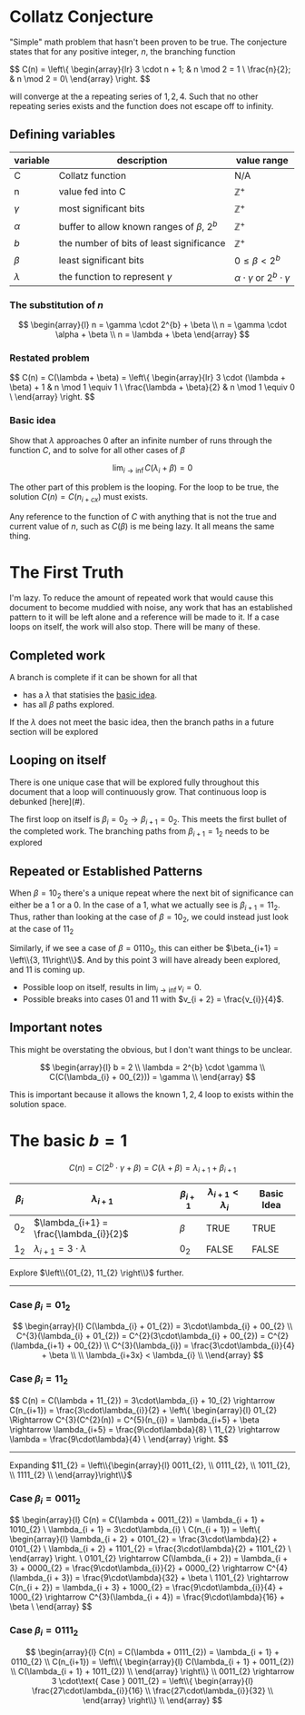 <!-- TODO @dfisheritp update all formula's to follow defined variables -->
<!-- TODO @dfisheritp remove repetitive references to $n$ -->
# Collatz Conjecture

"Simple" math problem that hasn't been proven to be true. The conjecture states that for any positive integer, $n$, the branching function 

$$
C(n) = 
	\left\\{ 
		\begin{array}{lr}
			3 \cdot n + 1; & n \mod 2 = 1 \\
			\frac{n}{2}; & n \mod 2 = 0\\ 
		\end{array}
	\right\.
$$

will converge at the a repeating series of $1, 2, 4$. Such that no other repeating series exists and the function does not escape off to infinity.

## Defining variables

| variable | description | value range |
| -------- | ----------- | ----------- |
| C | Collatz function | N/A |
| n | value fed into C | $\mathbb{Z}^{+}$ |
| $\gamma$ | most significant bits | $\mathbb{Z}^{+}$ |
| $\alpha$ | buffer to allow known ranges of $\beta \text{, } 2^{b}$ | $\mathbb{Z}^{+}$ |
| $b$ | the number of bits of least significance | $\mathbb{Z}^{+}$ |
| $\beta$ | least significant bits | $0 \leq \beta < 2^{b}$ |
| $\lambda$ | the function to represent $\gamma$ | $\alpha \cdot \gamma \text{ or } 2^{b} \cdot \gamma$ |

### The substitution of $n$

$$
\begin{array}{l}
	n = \gamma \cdot 2^{b} + \beta \\
	n = \gamma \cdot \alpha + \beta \\
	n = \lambda + \beta
\end{array}
$$

### Restated problem

$$
C(n) = C(\lambda + \beta) = 
	\left\\{
		\begin{array}{lr}
			3 \cdot (\lambda + \beta) + 1 & n \mod 1 \equiv 1 \\
			\frac{\lambda + \beta}{2} & n \mod 1 \equiv 0 \\
		\end{array}
	\right\.
$$

### Basic idea

Show that $\lambda$ 
approaches 0 after an infinite number of runs through the function $C$, 
and to solve for all other cases of $\beta$

$$\lim_{i\rightarrow\inf}{C(\lambda_{i} + \beta)} = 0$$

<!-- TODO dfisheritp show loop condition goals -->

The other part of this problem is the looping. For the loop to be true, the solution $C(n) = C(n_{i+cx})$ must exists.

Any reference to the function of $C$ 
with anything that is not the true and current value of $n$,
such as $C(\beta)$ is me being lazy. It all means the same thing.


# The First Truth

I'm lazy.
To reduce the amount of repeated work that would cause this document to become muddied with noise,
any work that has an established pattern to it will be left alone and a reference will be made to it.
If a case loops on itself, the work will also stop. There will be many of these.

## Completed work

A branch is complete if it can be shown for all that 
- has a $\lambda$ that statisies the [basic idea](#basic-idea).
- has all $\beta$ paths explored.

If the $\lambda$ does not meet the basic idea,
then the branch paths in a future section will be explored

## Looping on itself

There is one unique case that will be explored fully throughout this document that a loop will continuously grow.
That continuous loop is debunked [here](#<!-- TODO dfisher add #header-name-here -->). 

The first loop on itself is $\beta_{i} = 0_{2} \rightarrow \beta_{i+1} = 0_{2}$.
This meets the first bullet of the completed work. The branching paths from $\beta_{i+1} = 1_{2}$ needs to be explored

## Repeated or Established Patterns

When $\beta = 10_{2}$ there's a unique repeat where the next bit of significance can either be a 1 or a 0.
In the case of a 1, what we actually see is $\beta_{i+1} = 11_{2}$.
Thus, rather than looking at the case of $\beta = 10_{2}$, 
we could instead just look at the case of $11_{2}$

Similarly, if we see a case of $\beta = 0110_{2}$, this can either be 
$\beta_{i+1} = \left\\{3, 11\right\\}$. And by this point 3 will have already been explored, and 11 is coming up.

- Possible loop on itself, results in $\lim_{i\rightarrow\inf}v_i=0$.
- Possible breaks into cases $01$ and $11$ with $v_{i + 2} = \frac{v_{i}}{4}$.

## Important notes

This might be overstating the obvious, but I don't want things to be unclear.

$$
\begin{array}{l}
	b = 2 \\
	\lambda = 2^{b} \cdot \gamma \\
	C(C(\lambda_{i} + 00_{2})) = \gamma \\
\end{array}
$$

This is important because it allows the known $1, 2, 4$ loop to exists within the solution space.

# The basic $b = 1$

$$C(n) = C(2^{b} \cdot \gamma + \beta) = C(\lambda + \beta) = \lambda_{i+1} + \beta_{i+1}$$

| $\beta_{i}$ | $\lambda_{i+1}$ | $\beta_{i+1}$ | $\lambda_{i+1} < \lambda_{i}$ | Basic Idea |
| ----------- | --------------- | -------------- | ---------------------------- | ---------- |
| $0_{2}$ | $\lambda_{i+1} = \frac{\lambda_{i}}{2}$ | $\beta$ | TRUE | TRUE |
| $1_{2}$ | $\lambda_{i+1} = 3\cdot\lambda$ | $0_{2}$ | FALSE | FALSE |

Explore $\left\\{01_{2}, 11_{2} \right\\}$ further.

----

### Case $\beta_{i} = 01_{2}$

$$
\begin{array}{l}
	C(\lambda_{i} + 01_{2}) = 3\cdot\lambda_{i} + 00_{2} \\
	C^{3}(\lambda_{i} + 01_{2}) = C^{2}(3\cdot\lambda_{i} + 00_{2}) = C^{2}(\lambda_{i+1} + 00_{2}) \\
	C^{3}(\lambda_{i}) = \frac{3\cdot\lambda_{i}}{4} + \beta \\
	\\
	\lambda_{i+3x} < \lambda_{i} \\
\\end{array}
$$

### Case $\beta_{i} = 11_2$

$$
C(n) = C(\lambda + 11_{2}) = 3\cdot\lambda_{i} + 10_{2} \rightarrow C(n_{i+1}) = \frac{3\cdot\lambda_{i}}{2} +
	\left\\{
		\begin{array}{l}
			01_{2} \Rightarrow C^{3}(C^{2}(n)) = C^{5}(n_{i}) = \lambda_{i+5} + \beta \rightarrow \lambda_{i+5} = \frac{9\cdot\lambda}{8} \\
			11_{2} \rightarrow \lambda = \frac{9\cdot\lambda}{4} \\
		\end{array}
	\right\.
$$

<!-- STARTHERE @dfisheritp -->

----
Expanding $11_{2} = \left\\{\begin{array}{l} 0011_{2}, \\ 0111_{2}, \\ 1011_{2}, \\ 1111_{2} \\ \end{array}\right\\}$

### Case $\beta_{i} = 0011_2$

$$
\begin{array}{l}
	C(n) = C(\lambda + 0011_{2}) = \lambda_{i + 1} + 1010_{2} \\
	\lambda_{i + 1} = 3\cdot\lambda_{i} \\
	C(n_{i + 1}) = 
		\left\\{
			\begin{array}{l}
				\lambda_{i + 2} + 0101_{2} = \frac{3\cdot\lambda}{2} + 0101_{2} \\
				\lambda_{i + 2} + 1101_{2} = \frac{3\cdot\lambda}{2} + 1101_{2} \\
			\end{array}
		\right\.
	\\
	0101_{2} \rightarrow C(\lambda_{i + 2}) = \lambda_{i + 3} + 0000_{2} = \frac{9\cdot\lambda_{i}}{2} + 0000_{2} \rightarrow C^{4}(\lambda_{i + 3}) = \frac{9\cdot\lambda}{32} + \beta \\
	1101_{2} \rightarrow C(n_{i + 2}) = \lambda_{i + 3} + 1000_{2} = \frac{9\cdot\lambda_{i}}{4} + 1000_{2} \rightarrow C^{3}(\lambda_{i + 4}) = \frac{9\cdot\lambda}{16} + \beta \\
\end{array}
$$

### Case $\beta_{i} = 0111_2$

$$
\begin{array}{l}
	C(n) = C(\lambda + 0111_{2}) = \lambda_{i + 1} + 0110_{2} \\
	C(n_{i+1}) = 
		\left\\{
			\begin{array}{l}
				C(\lambda_{i + 1} + 0011_{2}) \\
				C(\lambda_{i + 1} + 1011_{2}) \\
			\end{array}
		\right\\}
	\\
	0011_{2} \rightarrow 3 \cdot\text{ Case } 0011_{2} =
		\left\\{
			\begin{array}{l}
				\frac{27\cdot\lambda_{i}}{16} \\
				\frac{27\cdot\lambda_{i}}{32} \\
			\end{array}
		\right\\}
	\\
\end{array}
$$

<!-- TODO @dfisheritp explore the MOD 16, {3, 10, 13, 8, 12, 14, 7, 4, 10} -->

